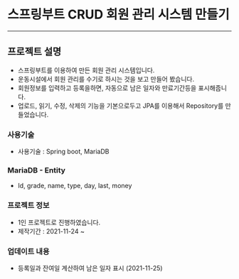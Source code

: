 # 스프링부트 CRUD 회원 관리 시스템 만들기
<hr>

## 프로젝트 설명
- 스프링부트를 이용하여 만든 회원 관리 시스템입니다.
- 운동시설에서 회원 관리를 수기로 하시는 것을 보고 만들어 봤습니다.
- 회원정보를 입력하고 등록을하면, 자동으로 남은 일자와 만료기간등을 표시해줍니다.
- 업로드, 읽기, 수정, 삭제의 기능을 기본으로두고 JPA를 이용해서 Repository를 만들었습니다.

### 사용기술
- 사용기술 : Spring boot, MariaDB

### MariaDB - Entity
- Id, grade, name, type, day, last, money

### 프로젝트 정보
- 1인 프로젝트로 진행하였습니다.
- 제작기간 : 2021-11-24 ~ 

### 업데이트 내용
- 등록일과 잔여일 계산하여 남은 일자 표시 (2021-11-25)
